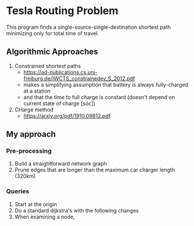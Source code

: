 # Tesla Routing Problem

This program finds a single-source-single-destination shortest path minimizing only for total time of travel.

## Algorithmic Approaches

1. Constrained shortest paths
    - https://ad-publications.cs.uni-freiburg.de/IWCTS_constrainedev_S_2012.pdf
    - makes a simplifying assumption that battery is always fully-charged at a station
    - and that the time to full charge is constant (doesn't depend on current state of charge [soc])
1. CHarge method
    - https://arxiv.org/pdf/1910.09812.pdf

## My approach

### Pre-processing
1. Build a straightforward network graph
1. Prune edges that are longer than the maximum car charger length (320km)

### Queries
1. Start at the origin
1. Do a standard dijkstra's with the following changes
1. When examining a node, 

